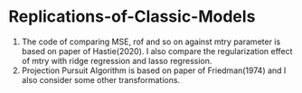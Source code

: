 # Replications-of-Classic-Models

1. The code of comparing MSE, rof and so on against mtry parameter is based on paper of Hastie(2020). I also compare the regularization effect of mtry with ridge regression and lasso regression.
2. Projection Pursuit Algorithm is based on paper of Friedman(1974) and I also consider some other transformations.
